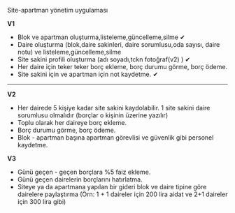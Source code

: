 
Site-apartman yönetim uygulaması

**V1**

- Blok ve apartman oluşturma,listeleme,güncelleme,silme ✔
- Daire oluşturma  (blok,daire sakinleri, daire sorumlusu,oda sayısı, daire notu) ve listeleme,güncelleme,silme
- Site sakini profili oluşturma (adı soyadı,tckn fotoğraf(v2) )   ✔ 
- Her daire için teker teker borç ekleme, borç durumu görme, borç ödeme.
- Site sakini için ve apartman için not kaydetme.  ✔ 

 ------------------------------------------
**V2**
- Her dairede 5 kişiye kadar site sakini kaydolabilir. 1 site sakini daire sorumlusu olmalıdır (borçlar o kişinin üzerine yazılır)
- Toplu olarak her daireye borç ekleme.
- Borç durumu görme, borç ödeme.
- Blok - apartman başına apartman görevlisi ve güvenlik gibi personel kaydetme.

**V3**
- Günü geçen - geçen borçlara %5 faiz ekleme.
- Günü geçen dairelerin borçlarını hatırlatma.
- Siteye ya da apartmana yapılan bir gideri blok ve daire tipine göre dairelere paylaştırma (Örn: 1 + 1 daireler için 200 lira aidat ve 2+1 daireler için 300 lira gibi)


